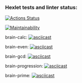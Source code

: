 ### Hexlet tests and linter status:
[![Actions Status](https://github.com/milanych/frontend-project-lvl1/workflows/hexlet-check/badge.svg)](https://github.com/milanych/frontend-project-lvl1/actions)

[![Maintainability](https://api.codeclimate.com/v1/badges/fa9dd2287860487c3c0d/maintainability)](https://codeclimate.com/github/milanych/frontend-project-lvl1/maintainability)

brain-calc:
[![asciicast](https://asciinema.org/a/Oz0jTan7CVVBH2SS9zaAReIV7.png)](https://asciinema.org/a/Oz0jTan7CVVBH2SS9zaAReIV7)

brain-even:
[![asciicast](https://asciinema.org/a/ZMEFNQ3VIqLrNgu2paUgb6kMl.png)](https://asciinema.org/a/ZMEFNQ3VIqLrNgu2paUgb6kMl)

brain-gcd:
[![asciicast](https://asciinema.org/a/GggQT7WWoaCwONmHliU05QmyG.png)](https://asciinema.org/a/GggQT7WWoaCwONmHliU05QmyG)

brain-progression:
[![asciicast](https://asciinema.org/a/fPckvCv9Ngo9fVexhXYKGiebu.png)](https://asciinema.org/a/fPckvCv9Ngo9fVexhXYKGiebu)

brain-prime:
[![asciicast](https://asciinema.org/a/NFojiTRCbuqvVgLeQQW4KsMsv.png)](https://asciinema.org/a/NFojiTRCbuqvVgLeQQW4KsMsv)
